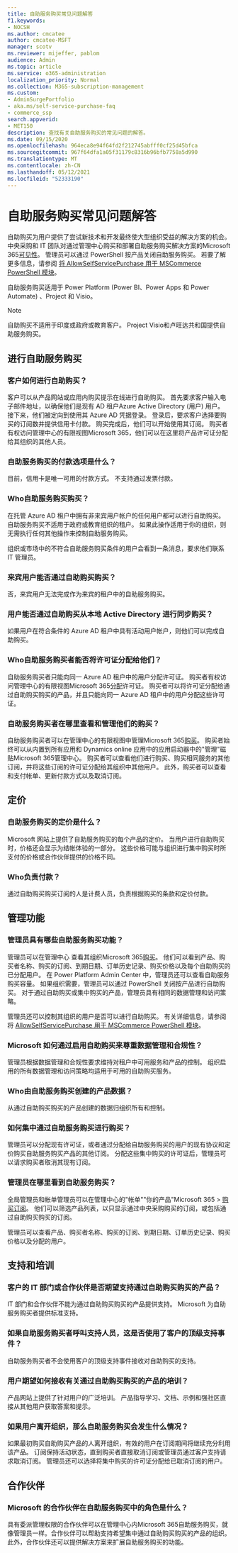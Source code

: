 ```yaml
---
title: 自助服务购买常见问题解答
f1.keywords:
- NOCSH
ms.author: cmcatee
author: cmcatee-MSFT
manager: scotv
ms.reviewer: mijeffer, pablom
audience: Admin
ms.topic: article
ms.service: o365-administration
localization_priority: Normal
ms.collection: M365-subscription-management
ms.custom:
- AdminSurgePortfolio
- aka.ms/self-service-purchase-faq
- commerce_ssp
search.appverid:
- MET150
description: 查找有关自助服务购买的常见问题的解答。
ms.date: 09/15/2020
ms.openlocfilehash: 964eca8e94f64fd2f212745abfff0cf25d45bfca
ms.sourcegitcommit: 967f64dfa1a05f31179c8316b96bfb7758a5d990
ms.translationtype: MT
ms.contentlocale: zh-CN
ms.lasthandoff: 05/12/2021
ms.locfileid: "52333190"
---
```

# <a name="self-service-purchase-faq"></a>自助服务购买常见问题解答

自助购买为用户提供了尝试新技术和开发最终使大型组织受益的解决方案的机会。 中央采购和 IT 团队对通过管理中心购买和部署自助服务购买解决方案的Microsoft 365<a href="https://go.microsoft.com/fwlink/p/?linkid=2024339" target="_blank">可见性</a>。 管理员可以通过 PowerShell 按产品关闭自助服务购买。 若要了解更多信息，请参阅 [将 AllowSelfServicePurchase 用于 MSCommerce PowerShell 模块](allowselfservicepurchase-powershell.md)。

自助服务购买适用于 Power Platform (Power BI、Power Apps 和 Power Automate) 、Project 和 Visio。

> [!NOTE]
> 自助购买不适用于印度或政府或教育客户。 Project Visio和卢旺达共和国提供自助服务购买。

## <a name="making-a-self-service-purchase"></a>进行自助服务购买

### <a name="how-does-a-customer-make-a-self-service-purchase"></a>客户如何进行自助购买？

客户可以从产品网站或应用内购买提示在线进行自助购买。 首先要求客户输入电子邮件地址，以确保他们是现有 AD 租户Azure Active Directory (用户) 用户。 接下来，他们被定向到使用其 Azure AD 凭据登录。 登录后，要求客户选择要购买的订阅数并提供信用卡付款。 购买完成后，他们可以开始使用其订阅。 购买者有权访问管理中心的有限视图Microsoft 365，他们可以在这里<a href="https://go.microsoft.com/fwlink/p/?linkid=2024339" target="_blank"></a>将产品许可证分配给其组织的其他人员。

### <a name="what-are-the-payment-options-for-self-service-purchases"></a>自助服务购买的付款选项是什么？

目前，信用卡是唯一可用的付款方式。 不支持通过发票付款。

### <a name="who-can-buy-through-self-service-purchase"></a>Who自助服务购买购买？

在托管 Azure AD 租户中拥有非来宾用户帐户的任何用户都可以进行自助购买。 自助服务购买不适用于政府或教育组织的租户。 如果此操作适用于你的组织，则无需执行任何其他操作来控制自助服务购买。

组织或市场中的不符合自助服务购买条件的用户会看到一条消息，要求他们联系 IT 管理员。

### <a name="can-guest-users-buy-through-self-service-purchase"></a>来宾用户能否通过自助购买购买？

否，来宾用户无法完成作为来宾的租户中的自助服务购买。

### <a name="can-users-synced-from-an-on-premises-active-directory-buy-through-self-service-purchase"></a>用户能否通过自助购买从本地 Active Directory 进行同步购买？

如果用户在符合条件的 Azure AD 租户中具有活动用户帐户，则他们可以完成自助购买。

### <a name="who-can-self-service-purchasers-assign-licenses-to"></a>Who自助服务购买者能否将许可证分配给他们？

自助服务购买者只能向同一 Azure AD 租户中的用户分配许可证。 购买者有权访问管理中心的有限视图Microsoft 365<a href="https://go.microsoft.com/fwlink/p/?linkid=2024339" target="_blank">分配</a>许可证。 购买者可以将许可证分配给通过自助购买购买的产品，并且只能向同一 Azure AD 租户中的用户分配这些许可证。

### <a name="where-does-the-self-service-purchaser-see-and-manage-their-purchases"></a>自助服务购买者在哪里查看和管理他们的购买？

自助服务购买者可以在管理中心的有限视图中管理Microsoft 365<a href="https://go.microsoft.com/fwlink/p/?linkid=2024339" target="_blank">购买</a>。 购买者始终可以从内置到所有应用和 Dynamics  online 应用中的应用启动器中的"管理"磁贴Microsoft 365管理中心。 购买者可以查看他们进行购买、购买相同服务的其他订阅，并将这些订阅的许可证分配给其组织中其他用户。 此外，购买者可以查看和支付帐单、更新付款方式以及取消订阅。

## <a name="pricing"></a>定价

### <a name="what-is-the-pricing-for-self-service-purchases"></a>自助服务购买的定价是什么？

Microsoft 网站上提供了自助服务购买的每个产品的定价。 当用户进行自助购买时，价格还会显示为结帐体验的一部分。 这些价格可能与组织进行集中购买时所支付的价格或合作伙伴提供的价格不同。

### <a name="who-is-responsible-for-payment"></a>Who负责付款？

通过自助购买购买订阅的人是计费人员，负责根据购买的条款和定价付款。

## <a name="admin-capabilities"></a>管理功能

### <a name="what-capabilities-does-an-admin-have-for-self-service-purchases"></a>管理员具有哪些自助服务购买功能？

管理员可以在管理中心 查看其组织Microsoft 365<a href="https://go.microsoft.com/fwlink/p/?linkid=2024339" target="_blank">购买</a>。 他们可以看到产品、购买者名称、购买的订阅、到期日期、订单历史记录、购买价格以及每个自助购买的已分配用户。 在 Power Platform Admin Center 中，管理员还可以查看自助服务购买容量。 如果组织需要，管理员可以通过 PowerShell 关闭按产品进行自助购买。 对于通过自助购买或集中购买的产品，管理员具有相同的数据管理和访问策略。

管理员还可以控制其组织的用户是否可以进行自助购买。 有关详细信息，请参阅将 [AllowSelfServicePurchase 用于 MSCommerce PowerShell 模块](allowselfservicepurchase-powershell.md)。

### <a name="how-is-microsoft-respecting-data-governance-and-compliance-by-enabling-self-service-purchase"></a>Microsoft 如何通过启用自助购买来尊重数据管理和合规性？

管理员根据数据管理和合规性要求维持对租户中可用服务和产品的控制。 组织启用的所有数据管理和访问策略均适用于可用的自助购买服务。

### <a name="who-owns-the-product-data-created-from-self-service-purchases"></a>Who由自助服务购买创建的产品数据？

从通过自助购买购买的产品创建的数据归组织所有和控制。

### <a name="how-do-i-centralize-the-purchases-made-through-self-service-purchase"></a>如何集中通过自助服务购买进行购买？

管理员可以分配现有许可证，或者通过分配给自助服务购买的用户的现有协议和定价购买自助服务购买产品的其他订阅。 分配这些集中购买的许可证后，管理员可以请求购买者取消其现有订阅。

### <a name="where-does-the-admin-see-self-service-purchases"></a>管理员在哪里看到自助服务购买？

全局管理员和帐单管理员可以在管理中心的"帐单""你的产品"Microsoft 365  >  <a href="https://go.microsoft.com/fwlink/p/?linkid=2024339" target="_blank">购买订阅</a>。 他们可以筛选产品列表，以只显示通过中央采购购买的订阅，或包括通过自助购买购买的订阅。

管理员可以查看产品、购买者名称、购买的订阅、到期日期、订单历史记录、购买价格以及分配的用户。

## <a name="support-and-training"></a>支持和培训

### <a name="are-customers-it-departments-or-partners-expected-to-support-products-bought-through-self-service-purchase"></a>客户的 IT 部门或合作伙伴是否期望支持通过自助购买购买的产品？

IT 部门和合作伙伴不能为通过自助购买购买的产品提供支持。 Microsoft 为自助服务购买者提供标准支持。

### <a name="if-a-self-service-purchaser-calls-support-does-that-use-the-customers-premier-support-incidents"></a>如果自助服务购买者呼叫支持人员，这是否使用了客户的顶级支持事件？

自助服务购买者不会使用客户的顶级支持事件接收对自助购买的支持。

### <a name="how-are-users-expected-to-receive-training-on-the-products-they-buy-through-self-service-purchase"></a>用户期望如何接收有关通过自助购买购买的产品的培训？

产品网站上提供了针对用户的广泛培训。 产品指导学习、文档、示例和强社区直接从其他用户获取答案和提示。

### <a name="what-happens-to-a-self-service-purchase-if-a-user-leaves-the-organization"></a>如果用户离开组织，那么自助服务购买会发生什么情况？

如果最初购买自助购买产品的人离开组织，有效的用户在订阅期间将继续充分利用该产品。 订阅保持活动状态，直到购买者直接取消订阅或管理员通过客户支持请求取消订阅。 管理员还可以选择将集中购买的许可证分配给已取消订阅的用户。

## <a name="partners"></a>合作伙伴

### <a name="whats-the-role-of-microsofts-partners-in-self-service-purchases"></a>Microsoft 的合作伙伴在自助服务购买中的角色是什么？

具有委派管理权限的合作伙伴可以在管理中心内Microsoft 365自助服务购买，就像管理员一样<a href="https://go.microsoft.com/fwlink/p/?linkid=2024339" target="_blank"></a>。合作伙伴可以帮助支持希望集中通过自助购买购买的产品的组织。 此外，合作伙伴还可以提供解决方案来扩展自助服务购买的功能。